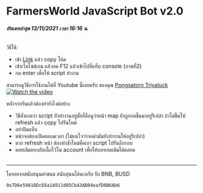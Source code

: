 # FarmersWorld JavaScript Bot v2.0

###### **อัพเดทล่าสุด 13/11/2021 เวลา 16:16 น.**


วิธีใช้:
- เข้า [Link](https://github.com/supphawit/farmersworld_bot/blob/main/farmersworld_bot.js) แล้ว copy โค้ด 
- เข้าเว็บไซต์เกม แล้วกด F12 แล้วเข้าไปที่แท็บ console (ภาพที่2)
- กด enter เพื่อให้ script ทำงาน

สามารถดูวิธีการใช้งานได้ที่ Youtube นี้เลยครับ ของคุณ [Pongsatorn Triyaluck](https://www.youtube.com/channel/UCrq1QcIv-wRAaHcndns5zYA) <br/>
[![Watch the video](https://img.youtube.com/vi/HNSawTnrbMI/0.jpg)](https://www.youtube.com/watch?v=HNSawTnrbMI)

หลังจากรันแล้วต้องทำยังไงต่อบ้าง
- วิธีสังเกตว่า script ยังทำงานอยู่มั้ยก็คือดูว่าหน้า map ยังถูกกดขึ้นมาอยู่รึเปล่า ถ้าไม่ขึ้นให้ refresh แล้ว copy ไปรันใหม่
- อย่าปิดแท็บ
- หน้าจอต้องเปิดตลอดเวลา (ไม่แน่ใจว่าจอดำมันยังทำงานให้อยู่รึเปล่า)
- หาก refresh หน้า ต้องทำซ้ำใหม่คือเอา script ไปรันอีกรอบ
- คอยเติมทองกับเนื้อไว้ใน account เพื่อให้บอทกดเติมได้ตลอด
<br/><br/>
---
ใครอยากสนับสนุนค่าขนม สนับสุนนได้นะครับ รับ BNB, BUSD 
```
0x7D6e59818DcE6a1A911d85Cb43AB04eafD0B6Ab6
```
